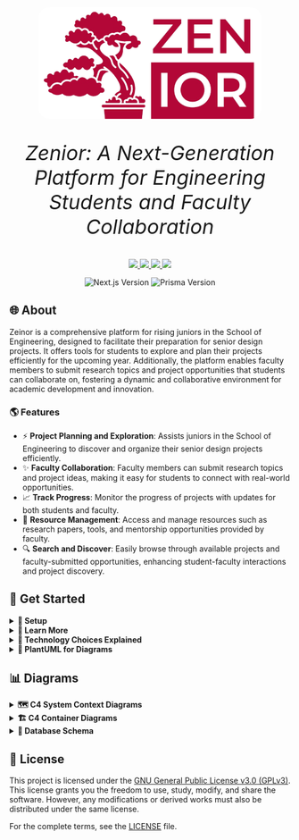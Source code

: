 <p align="center">
  <img src="./public/images/logo-nobg.png" alt="Zeinor Logo" width="400" style="border-radius: 20px;">
</p>

<p align="center" style="font-size: 36px;">
  <em> Zenior: A Next-Generation Platform for Engineering Students and Faculty Collaboration</em>
</p>

<p align="center">
    <a href="https://github.com/CSEN-SCU/csen-174-f24-project-zenior/releases" alt="Pre-release">
        <img src="https://img.shields.io/badge/release-v0.1.0--alpha-orange" />
    </a>
    <a href="https://github.com/CSEN-SCU/csen-174-f24-project-zenior/blob/main/LICENSE" alt="License Badge">
        <img src="https://img.shields.io/github/license/CSEN-SCU/csen-174-f24-project-zenior" />
    </a>
    <a href="https://github.com/CSEN-SCU/csen-174-f24-project-zenior/commits" alt="Last Commit">
        <img src="https://img.shields.io/github/last-commit/CSEN-SCU/csen-174-f24-project-zenior" />
    </a>
    <a href="https://github.com/CSEN-SCU/csen-174-f24-project-zenior/graphs/contributors" alt="Contributors">
        <img src="https://img.shields.io/github/contributors/CSEN-SCU/csen-174-f24-project-zenior" />
    </a>
</p>

<p align="center">
    <img src="https://img.shields.io/badge/Next.js-15.0.2-blue" alt="Next.js Version"/>
    <img src="https://img.shields.io/badge/Prisma-5.22-blue" alt="Prisma Version"/>
</p>

## 🌐 About

Zeinor is a comprehensive platform for rising juniors in the School of Engineering, designed to facilitate their preparation for senior design projects. It offers tools for students to explore and plan their projects efficiently for the upcoming year. Additionally, the platform enables faculty members to submit research topics and project opportunities that students can collaborate on, fostering a dynamic and collaborative environment for academic development and innovation.

### 🌎 Features

- ⚡ **Project Planning and Exploration**: Assists juniors in the School of Engineering to discover and organize their senior design projects efficiently.
- ✨ **Faculty Collaboration**: Faculty members can submit research topics and project ideas, making it easy for students to connect with real-world opportunities.
- 📈 **Track Progress**: Monitor the progress of projects with updates for both students and faculty.
- 💼 **Resource Management**: Access and manage resources such as research papers, tools, and mentorship opportunities provided by faculty.
- 🔍 **Search and Discover**: Easily browse through available projects and faculty-submitted opportunities, enhancing student-faculty interactions and project discovery.

## 🚀 Get Started

<details>
  <summary><strong>🔧 Setup </strong></summary>


🔑 **Environment Setup:** 
  Get the `.env` file from the Zenior administrators and place it in the root of the project (next to `package.json`).

💻 **Install Dependencies:** Run the following command to install the necessary packages:  

   ```bash  
   npm install  
   ```

🏭 **Generate Prisma Client:**  
   Run this command to generate the Prisma client:  

   ```bash  
   npx prisma generate  
   ```

📶 **Run the Development Server:**  
   Start the development server with:  

   ```bash  
   npm run dev  
   ```  
   Then open [http://localhost:3000](http://localhost:3000) in your browser.

📊 **Optional: Run Prisma Studio:** 
   To visually work with the database, run:  

   ```bash  
   npx prisma studio  
   ```

</details>

<details>
  <summary><strong>🔰 Learn More</strong></summary>

To learn more about the technology used in this project, take a look at the following resources:

- [Next.js Documentation](https://nextjs.org/docs) - Learn about Next.js features and API.
- [Learn Next.js](https://nextjs.org/learn) - An interactive Next.js tutorial.
- [React Docs](https://react.dev/) - React documentation with examples and references.
- [Tailwind CSS Documentation](https://tailwindcss.com/docs) - Learn how to use Tailwind utility classes.
- [Prisma Documentation](https://www.prisma.io/docs/orm) - Learn about Prisma ORM.
- [Shadcn/ui Documentation](https://ui.shadcn.com/docs) - Learn about Shadcn/ui components and examples.

</details>

<details>
    <summary><strong>📎 Technology Choices Explained</strong></summary>

- **React** - React is a JavaScript library for building user interfaces.
  It is backed by a large company and maintained a community of individual developers, making it
  both reliable and open, with a large number of libraries and tools available.
  Compared to Vue, Angular, and Svelte (other popular frontend frameworks), React is the most
  popular and has the most libraries and packages avaliable. It's also the most widely used
  frontend framework in the industry, making it a great skill to learn.
- **Next.js** - Next.js is a React framework that provides a solution for server-side rendering,
  static site generation, and more. It's backed by Vercel, a company that provides hosting and
  ecosystem for React and Next.js.
- **Prisma** - Prisma is a modern database toolkit that makes it easy to work with databases.
  It provides an ORM (Object-Relational Mapping) that allows you to interact with the database
  using JavaScript objects. It also provides a schema migration tool that allows you to easily
  update the database schema. Prisma is a great choice for this project because it provides a
  simple and easy-to-use API for working with databases and a studio web client to visually
  interact wit hthe database without the need to share Supabase accounts and credentials.
- **Supabase** - Supabase is an open-source alternative to Firebase that provides a suite of
  tools for building web applications. It includes a database, authentication, and storage
  services, as well as a real-time subscription service. Supabase is a great choice for this
  project because it is free and open source, which doesn't tie us to a proprietary platform
  and allows us to host the database ourselves if we decide to. Compared to Firebase, Supabase
  is more open and flexible, and it provides a more modern and developer-friendly API that
  integrates with Prisma and allows us to easily switch database providers.
- **Tailwind CSS** - Tailwind CSS is a utility-first CSS framework that provides a set of
  utility classes that can be used to style HTML elements. It is a great choice for this project
  because it allows us to quickly style the UI without writing custom CSS. It also provides a
  consistent and maintainable way to style the UI, making it easy to update and modify the
  styles as needed. Compared to other CSS frameworks like Bootstrap and Material-UI, Tailwind CSS
  is more flexible and customizable, allowing us to create a unique and modern design for the
  project that doesn't look like a generic template.
- **Shadcn/ui** - Shadcn/ui is a React component library that provides a set of reusable UI
  components that can be used to build web applications. It is a great choice for this project
  because it provides a set of modern and responsive components that can be easily customized
  and styled using Tailwind CSS. It also provides a consistent and cohesive design for the
  project, making it easy to create a professional and polished UI. Compared to other component
  libraries like Material-UI and Ant Design, Shadcn/ui is more lightweight and flexible, allowing
  us to easily integrate it with Tailwind CSS and customize the components to fit the design of
  the project. It also gives us the access to the source code of the used components, which
  allows us to change and modify them as needed, to achive a unique design for the project.

</details>

<details>
  <summary><strong>🍃 PlantUML for Diagrams</strong></summary>

The "diagrams" folder will be to hold diagrams that may change over time. Check out [PlantUML](https://plantuml.com/).  
 You can generate the images directly with the VS Code extension called "PlantUML." Go to settings and find Plantuml: Server and make sure it is set to "https://www.plantuml.com/plantuml",
also ensure that **PlantUML: Render** is set to **PlantUML Server**. To do this, go to settings, search for **PlantUML: Render**, and choose **PlantUML Server** from the dropdown.
You need also need **Java** installed on your system for PlantUML to work.

To preview a diagram, use the command palette (`Ctrl + Shift + P` or `Cmd + Shift + P` on Mac), type **"PlantUML: Preview Current Diagram"**, and select it.  
 To save a diagram as an image, use **"PlantUML: Save Current Diagram As..."** and choose the image format you prefer.

Here, to ensure all generated diagrams are saved in the correct location, set **PlantUML: Export Out Dir** in VS Code settings to `./diagrams/images`. This will automatically save all exported images to the `diagrams/images` folder, keeping them organized.

Optional, but to set the Diagrams Root, go to settings, search for **PlantUML: Diagrams Root**, and set it to the folder where you store your diagrams (e.g., `./diagrams`).

To create C4 model diagrams, you can use the [C4-PlantUML library](https://github.com/plantuml-stdlib/C4-PlantUML). Clone or download the repository, and include it in your diagram with `!includeC4_Container.puml` to access the C4 elements. In this repository, we use the always up-to-date version of the C4-PlantUML library directly from GitHub. To use it in your PlantUML diagrams, simply include the following line at the top of your `.puml` file: `!include https://raw.githubusercontent.com/plantuml-stdlib/C4-PlantUML/master/C4_Container.puml`. This ensures that you always have the latest version of the library without needing to manage any files locally.

</details>

## 📊 Diagrams

<details>
  <summary><strong>🗺️  C4 System Context Diagrams</strong></summary>

<img src="public/images/systemcontext2.png" alt="System Context Diagram 2" width="1200px">

<img src="diagrams/images/systemcontext/systemcontext.png" alt="System Context Diagram" width="1200px">

</details>

<details>
  <summary><strong>🏗️ C4 Container Diagrams</strong></summary>

<img src="public/images/container2.png" alt="Container Diagram 2" width="1200px">

<img src="diagrams/images/containerdiagram/containerdiagram.png" alt="Container Diagram" width="1200px">

</details>

<details>
  <summary><strong>📗 Database Schema</strong></summary>

<img src="diagrams/images/schemaupdate/schemaupdate.png" alt="Database Schema" width="1200px">

</details>

## 📜 License

This project is licensed under the [GNU General Public License v3.0 (GPLv3)](https://www.gnu.org/licenses/gpl-3.0.html). This license grants you the freedom to use, study, modify, and share the software. However, any modifications or derived works must also be distributed under the same license.

For the complete terms, see the [LICENSE](./LICENSE) file.
